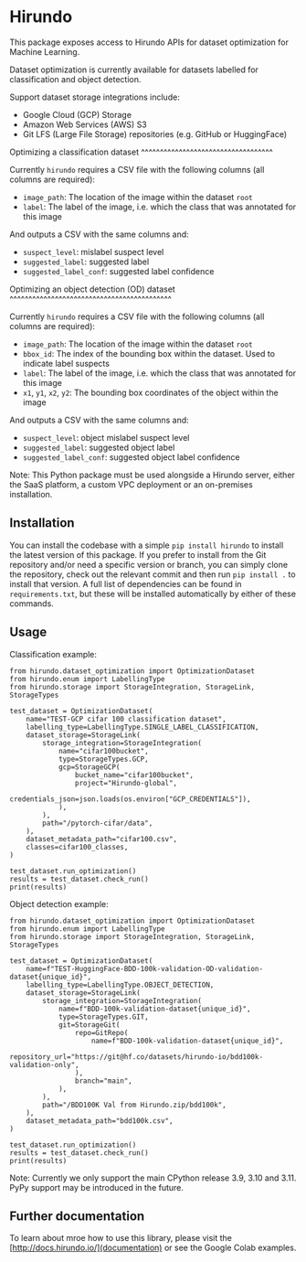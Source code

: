 # Hirundo

This package exposes access to Hirundo APIs for dataset optimization for Machine Learning.

Dataset optimization is currently available for datasets labelled for classification and object detection.


Support dataset storage integrations include:
   - Google Cloud (GCP) Storage
   - Amazon Web Services (AWS) S3
   - Git LFS (Large File Storage) repositories (e.g. GitHub or HuggingFace)

Optimizing a classification dataset
^^^^^^^^^^^^^^^^^^^^^^^^^^^^^^^^^^^

Currently ``hirundo`` requires a CSV file with the following columns (all columns are required):
   - ``image_path``: The location of the image within the dataset ``root``
   - ``label``: The label of the image, i.e. which the class that was annotated for this image

And outputs a CSV with the same columns and:
   - ``suspect_level``: mislabel suspect level
   - ``suggested_label``: suggested label
   - ``suggested_label_conf``: suggested label confidence

Optimizing an object detection (OD) dataset
^^^^^^^^^^^^^^^^^^^^^^^^^^^^^^^^^^^^^^^^^^^

Currently ``hirundo`` requires a CSV file with the following columns (all columns are required):
   - ``image_path``: The location of the image within the dataset ``root``
   - ``bbox_id``: The index of the bounding box within the dataset. Used to indicate label suspects
   - ``label``: The label of the image, i.e. which the class that was annotated for this image
   - ``x1``, ``y1``, ``x2``, ``y2``: The bounding box coordinates of the object within the image

And outputs a CSV with the same columns and:
   - ``suspect_level``: object mislabel suspect level
   - ``suggested_label``: suggested object label
   - ``suggested_label_conf``: suggested object label confidence

Note: This Python package must be used alongside a Hirundo server, either the SaaS platform, a custom VPC deployment or an on-premises installation.


## Installation

You can install the codebase with a simple `pip install hirundo` to install the latest version of this package. If you prefer to install from the Git repository and/or need a specific version or branch, you can simply clone the repository, check out the relevant commit and then run `pip install .` to install that version. A full list of dependencies can be found in `requirements.txt`, but these will be installed automatically by either of these commands.

## Usage

Classification example:
```
from hirundo.dataset_optimization import OptimizationDataset
from hirundo.enum import LabellingType
from hirundo.storage import StorageIntegration, StorageLink, StorageTypes

test_dataset = OptimizationDataset(
    name="TEST-GCP cifar 100 classification dataset",
    labelling_type=LabellingType.SINGLE_LABEL_CLASSIFICATION,
    dataset_storage=StorageLink(
        storage_integration=StorageIntegration(
            name="cifar100bucket",
            type=StorageTypes.GCP,
            gcp=StorageGCP(
                bucket_name="cifar100bucket",
                project="Hirundo-global",
                credentials_json=json.loads(os.environ["GCP_CREDENTIALS"]),
            ),
        ),
        path="/pytorch-cifar/data",
    ),
    dataset_metadata_path="cifar100.csv",
    classes=cifar100_classes,
)

test_dataset.run_optimization()
results = test_dataset.check_run()
print(results)
```


Object detection example:

```
from hirundo.dataset_optimization import OptimizationDataset
from hirundo.enum import LabellingType
from hirundo.storage import StorageIntegration, StorageLink, StorageTypes

test_dataset = OptimizationDataset(
    name=f"TEST-HuggingFace-BDD-100k-validation-OD-validation-dataset{unique_id}",
    labelling_type=LabellingType.OBJECT_DETECTION,
    dataset_storage=StorageLink(
        storage_integration=StorageIntegration(
            name=f"BDD-100k-validation-dataset{unique_id}",
            type=StorageTypes.GIT,
            git=StorageGit(
                repo=GitRepo(
                    name=f"BDD-100k-validation-dataset{unique_id}",
                    repository_url="https://git@hf.co/datasets/hirundo-io/bdd100k-validation-only",
                ),
                branch="main",
            ),
        ),
        path="/BDD100K Val from Hirundo.zip/bdd100k",
    ),
    dataset_metadata_path="bdd100k.csv",
)

test_dataset.run_optimization()
results = test_dataset.check_run()
print(results)
```

Note: Currently we only support the main CPython release 3.9, 3.10 and 3.11. PyPy support may be introduced in the future.

## Further documentation

To learn about mroe how to use this library, please visit the [http://docs.hirundo.io/](documentation) or see the Google Colab examples.

